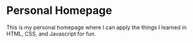 # Personal Homepage
 
This is my personal homepage where I can apply the things I learned in HTML, CSS, and Javascript for fun.